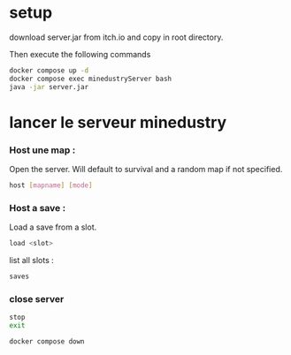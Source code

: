 # setup
download server.jar from itch.io and copy in root directory.

Then execute the following commands
```bash
docker compose up -d
docker compose exec minedustryServer bash
java -jar server.jar
```

# lancer le serveur minedustry

### Host une map :
Open the server. Will default to survival and a random map if not specified.
```bash
host [mapname] [mode]
```

### Host a save :
Load a save from a slot.
```bash
load <slot>
```

list all slots : 

```bash
saves
```

### close server

```bash
stop
exit
```

```bash
docker compose down
```



